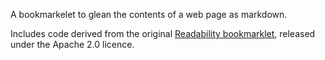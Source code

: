 A bookmarkelet to glean the contents of a web page as markdown.

Includes code derived from the original [Readability bookmarklet](https://code.google.com/p/arc90labs-readability/), released under the Apache 2.0 licence.
